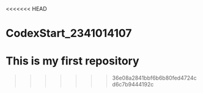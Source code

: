 <<<<<<< HEAD
# CodexStart_2341014107
This is my first repository
=======
>>>>>>> 36e08a2841bbf6b6b80fed4724cd6c7b9444192c

